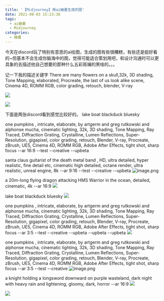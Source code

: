 ```yaml
---
title: '【Midjourney】用ai繪畫生成的图'
date: 2021-08-03 15:23:38
tags: 
  - ai繪畫
  - Midjourney
categories:
  - 繪畫
---
```

  <meta name="referrer" content="no-referrer">

今天在discord玩了特别有意思的ai绘图，生成的图有些很糟糕，有些还是挺好看的~但基本不会生成你脑海中的图，觉得可能适合策划用吧，和设计沟通时可以更具象的去描述他自己想要的那种什么五彩斑斓的黑啥的。。。

记一下我的描述关键字
There are many flowers on a skull,32k, 3D shading, Tone Mapping, elaborated, Procreate, the last of us look alike scene, Cinema 4D, ROMM RGB, color grading, retouch, blender, V-ray

![](https://upload-images.jianshu.io/upload_images/20892169-b3a8c0caa7de2ebf.png?imageMogr2/auto-orient/strip%7CimageView2/2/w/1240)

![](https://upload-images.jianshu.io/upload_images/20892169-1ebf505adeb1731c.png?imageMogr2/auto-orient/strip%7CimageView2/2/w/1240)


下面是两张discord看到感觉比较好的。
lake boat blackduck bluesky 

 one pumpkins , intricate, elaborate, by artgerm and greg rutkowski and alphonse mucha, cinematic lighting, 32k, 3D shading, Tone Mapping, Ray Traced, Diffraction Grating, Crystalline, Lumen Reflections, Super-Resolution, gigapixel, color grading, retouch, Blender, V-ray, Procreate, zBrush, UE5, Cinema 4D, ROMM RGB, Adobe After Effects, tight shot, sharp focus --ar 16:9 --test --creative --upbeta

santa claus guitarist of the death metal band , HD, ultra detailed, hyper realistic, fine detail etc, cinematic high detailed, octane render, ultra realistic, unreal engine, 8k --ar 9:16 --test --creative --upbeta 
![image.png](https://upload-images.jianshu.io/upload_images/20892169-e22650a9f0c5a678.png?imageMogr2/auto-orient/strip%7CimageView2/2/w/1240)

a 20m-long flying dragon attacking HMS Warrior in the ocean, detailed, cinematic, 4k --ar 16:9
![](https://upload-images.jianshu.io/upload_images/20892169-fcc662bc6307e228.png?imageMogr2/auto-orient/strip%7CimageView2/2/w/1240)

lake boat blackduck bluesky
![](https://upload-images.jianshu.io/upload_images/20892169-8909e6f9ed2327e0.png?imageMogr2/auto-orient/strip%7CimageView2/2/w/1240)

one pumpkins , intricate, elaborate, by artgerm and greg rutkowski and alphonse mucha, cinematic lighting, 32k, 3D shading, Tone Mapping, Ray Traced, Diffraction Grating, Crystalline, Lumen Reflections, Super-Resolution, gigapixel, color grading, retouch, Blender, V-ray, Procreate, zBrush, UE5, Cinema 4D, ROMM RGB, Adobe After Effects, tight shot, sharp focus --ar 3:5 --test --creative --upbeta --upbeta --upbeta
![](https://upload-images.jianshu.io/upload_images/20892169-6481ee88c636c873.png?imageMogr2/auto-orient/strip%7CimageView2/2/w/1240)

one pumpkins , intricate, elaborate, by artgerm and greg rutkowski and alphonse mucha, cinematic lighting, 32k, 3D shading, Tone Mapping, Ray Traced, Diffraction Grating, Crystalline, Lumen Reflections, Super-Resolution, gigapixel, color grading, retouch, Blender, V-ray, Procreate, zBrush, UE5, Cinema 4D, ROMM RGB, Adobe After Effects, tight shot, sharp focus --ar 3:5 --test --creative
![image.png](https://upload-images.jianshu.io/upload_images/20892169-6c397d203663d317.png?imageMogr2/auto-orient/strip%7CimageView2/2/w/1240)


a knight holding a longsword downward on purple wasteland, dark night with heavy rain and lightening, gloomy, dark, horror --ar 16:9
![](https://upload-images.jianshu.io/upload_images/20892169-f0d464405e5e7419.png?imageMogr2/auto-orient/strip%7CimageView2/2/w/1240)

![](https://upload-images.jianshu.io/upload_images/20892169-0181b74bd9fac6b7.png?imageMogr2/auto-orient/strip%7CimageView2/2/w/1240)